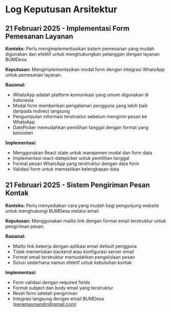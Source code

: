 # Log Keputusan Arsitektur

## 21 Februari 2025 - Implementasi Form Pemesanan Layanan

**Konteks:** Perlu mengimplementasikan sistem pemesanan yang mudah digunakan dan efektif untuk menghubungkan pelanggan dengan layanan BUMDesa.

**Keputusan:** Mengimplementasikan modal form dengan integrasi WhatsApp untuk pemesanan layanan.

**Rasional:** 
- WhatsApp adalah platform komunikasi yang umum digunakan di Indonesia
- Modal form memberikan pengalaman pengguna yang lebih baik daripada redirect langsung
- Pengumpulan informasi terstruktur sebelum mengirim pesan ke WhatsApp
- DatePicker memudahkan pemilihan tanggal dengan format yang konsisten

**Implementasi:**
- Menggunakan React state untuk manajemen modal dan form data
- Implementasi react-datepicker untuk pemilihan tanggal
- Format pesan WhatsApp yang terstruktur dengan data form
- Validasi form untuk memastikan kelengkapan data

## 21 Februari 2025 - Sistem Pengiriman Pesan Kontak

**Konteks:** Perlu menyediakan cara yang mudah bagi pengunjung website untuk menghubungi BUMDesa melalui email.

**Keputusan:** Menggunakan mailto link dengan format email terstruktur untuk pengiriman pesan.

**Rasional:**
- Mailto link bekerja dengan aplikasi email default pengguna
- Tidak memerlukan backend atau konfigurasi server email
- Format email terstruktur memudahkan pengelolaan pesan
- Solusi sederhana namun efektif untuk kebutuhan kontak

**Implementasi:**
- Form validasi dengan required fields
- Format subject dan body email yang terstruktur
- Reset form setelah pengiriman
- Integrasi langsung dengan email BUMDesa (peramasmandiri@gmail.com)
